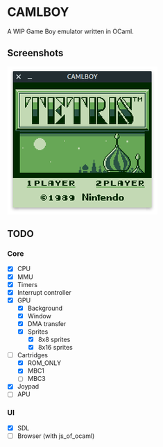 # CAMLBOY

A WIP Game Boy emulator written in OCaml.

## Screenshots

![Tetris](./screenshot/tetris-sdl.png)

## TODO

### Core

- [x] CPU
- [x] MMU
- [x] Timers
- [x] Interrupt controller
- [x] GPU
  - [x] Background
  - [x] Window
  - [x] DMA transfer
  - [x] Sprites
    - [x] 8x8 sprites
    - [x] 8x16 sprites
- [ ] Cartridges
  - [x] ROM_ONLY
  - [x] MBC1
  - [ ] MBC3
- [x] Joypad
- [ ] APU

### UI

- [x] SDL
- [ ] Browser (with js_of_ocaml)
